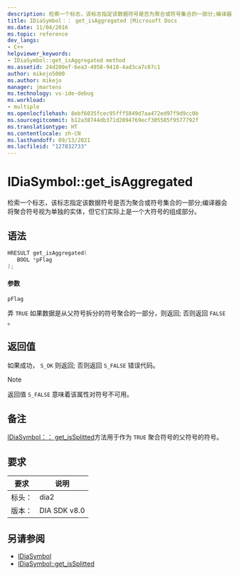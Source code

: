 ```yaml
---
description: 检索一个标志，该标志指定该数据符号是否为聚合或符号集合的一部分;编译器会将聚合符号视为单独的实体，但它们实际上是一个大符号的组成部分。
title: IDiaSymbol：： get_isAggregated |Microsoft Docs
ms.date: 11/04/2016
ms.topic: reference
dev_langs:
- C++
helpviewer_keywords:
- IDiaSymbol::get_isAggregated method
ms.assetid: 24d280ef-6ea3-4958-9418-4ad3ca7c67c1
author: mikejo5000
ms.author: mikejo
manager: jmartens
ms.technology: vs-ide-debug
ms.workload:
- multiple
ms.openlocfilehash: 8ebf6035fcec95fff5849d7aa472ed97f9d9cc0b
ms.sourcegitcommit: b12a38744db371d2894769ecf305585f9577792f
ms.translationtype: HT
ms.contentlocale: zh-CN
ms.lasthandoff: 09/13/2021
ms.locfileid: "127832733"
---
```

# <a name="idiasymbolget_isaggregated"></a>IDiaSymbol::get_isAggregated
检索一个标志，该标志指定该数据符号是否为聚合或符号集合的一部分;编译器会将聚合符号视为单独的实体，但它们实际上是一个大符号的组成部分。

## <a name="syntax"></a>语法

```C++
HRESULT get_isAggregated(
   BOOL *pFlag
);
```

#### <a name="parameters"></a>参数
 `pFlag`

弄 `TRUE` 如果数据是从父符号拆分的符号聚合的一部分，则返回; 否则返回 `FALSE` 。

## <a name="return-value"></a>返回值
 如果成功， `S_OK` 则返回; 否则返回 `S_FALSE` 错误代码。

> [!NOTE]
> 返回值 `S_FALSE` 意味着该属性对符号不可用。

## <a name="remarks"></a>备注
 [IDiaSymbol：： get_isSplitted](../../debugger/debug-interface-access/idiasymbol-get-issplitted.md)方法用于作为 `TRUE` 聚合符号的父符号的符号。

## <a name="requirements"></a>要求

|要求|说明|
|-----------------|-----------------|
|标头：|dia2|
|版本：|DIA SDK v8.0|

## <a name="see-also"></a>另请参阅
- [IDiaSymbol](../../debugger/debug-interface-access/idiasymbol.md)
- [IDiaSymbol::get_isSplitted](../../debugger/debug-interface-access/idiasymbol-get-issplitted.md)
